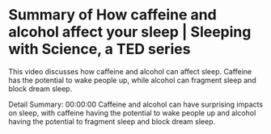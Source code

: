 # Summary of How caffeine and alcohol affect your sleep | Sleeping with Science, a TED series

This video discusses how caffeine and alcohol can affect sleep. Caffeine has the potential to wake people up, while alcohol can fragment sleep and block dream sleep.

Detail Summary: 
00:00:00
Caffeine and alcohol can have surprising impacts on sleep, with caffeine having the potential to wake people up and alcohol having the potential to fragment sleep and block dream sleep.


